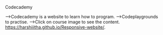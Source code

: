 Codecademy

-->Codecademy is a website to learn how to program.
-->Codeplaygrounds to practise.
-->Click on course image to see the content.
 https://harshiiitha.github.io/Responsive-website/.
